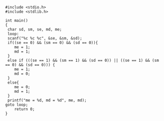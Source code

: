 
	#include <stdio.h>
	#include <stdlib.h>

	int main()
	{
	 char sd, sm, se, md, me;
	 loop:
	 scanf("%c %c %c", &se, &sm, &sd);
	 if((se == 0) && (sm == 0) && (sd == 0)){
	    me = 1;
	    md = 1;
	 }
	 else if (((se == 1) && (sm == 1) && (sd == 0)) || ((se == 1) && (sm == 0) && (sd == 0))) {
	    me = 1;
	    md = 0;
	 }
	 else{
	    me = 0;
	    md = 1;
	 }
	 printf("me = %d, md = %d", me, md);
	goto loop;
	    return 0;
	}
